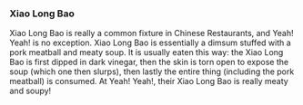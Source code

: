 <h3>Xiao Long Bao</h3>
Xiao Long Bao is really a common fixture in Chinese Restaurants, and Yeah! Yeah! is no exception. Xiao Long Bao is essentially a dimsum stuffed with a pork meatball and meaty soup. It is usually eaten this way: the Xiao Long Bao is first dipped in dark vinegar, then the skin is torn open to expose the soup (which one then slurps), then lastly the entire thing (including the pork meatball) is consumed. At Yeah! Yeah!, their Xiao Long Bao is really meaty and soupy!